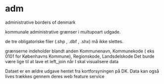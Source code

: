 # adm

administrative borders of denmark

kommunale administrative grænser i multupoart udgade. 

de tre obligatoriske filer (.shp , .dbf ,  .shx) må ikke slettes.

grænserne indeholder blandt anden Kommunenavn, Kommunekode ( eks 0101 for Københavns Kommune), Regionskode, Landsdelskode 
Det burde være lige til at lave et left_join når I skal visualisere data

Dataet er en ældre udgave hentet fra kortforsyningen på DK. Data kan også lives trækkes gennem deres web feature service 

